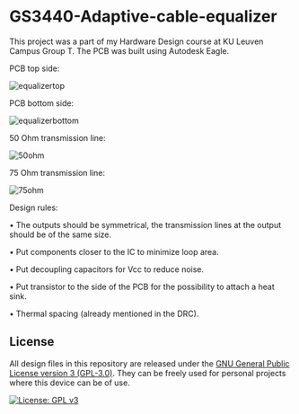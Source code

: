 # GS3440-Adaptive-cable-equalizer
This project was a part of my Hardware Design course at KU Leuven Campus Group T. The PCB was built using Autodesk Eagle.

PCB top side:

![equalizertop](https://github.com/jnematli/Adaptive-cable-equalizer/assets/159630451/9f637634-131e-4b59-bf15-ef1ac5d7d46e)

PCB bottom side:

![equalizerbottom](https://github.com/jnematli/Adaptive-cable-equalizer/assets/159630451/cdf225ae-4bd3-4c93-81c2-00dac73a9153)

50 Ohm transmission line:

![50ohm](https://github.com/jnematli/Adaptive-cable-equalizer/assets/159630451/c35ae1a7-92aa-4136-9f60-a51dc8747b9b)

75 Ohm transmission line:

![75ohm](https://github.com/jnematli/Adaptive-cable-equalizer/assets/159630451/0eb72c0f-7151-4ec8-a544-0889e5ec9637)

Design rules:

•	The outputs should be symmetrical, the transmission lines at the output should be of the same size.

•	Put components closer to the IC to minimize loop area.

•	Put decoupling capacitors for Vcc to reduce noise.

•	Put transistor to the side of the PCB for the possibility to attach a heat sink.

•	Thermal spacing (already mentioned in the DRC).

## License

All design files in this repository are released under the [GNU General Public License version 3 (GPL-3.0)](LICENSE). They can be freely used for personal projects where this device can be of use.

[![License: GPL v3](https://img.shields.io/badge/License-GPLv3-blue.svg)](https://www.gnu.org/licenses/gpl-3.0)
